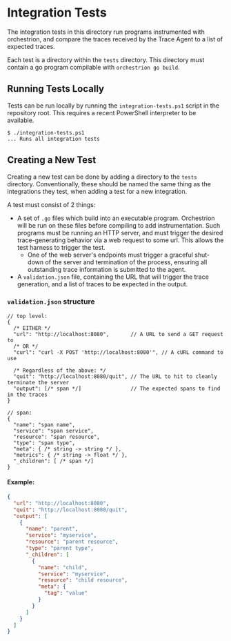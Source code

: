# Integration Tests

The integration tests in this directory run programs instrumented with orchestrion, and compare the traces received by
the Trace Agent to a list of expected traces.

Each test is a directory within the `tests` directory. This directory must contain a go program compilable with
`orchestrion go build`.

## Running Tests Locally

Tests can be run locally by running the `integration-tests.ps1` script in the repository root. This requires a recent
PowerShell interpreter to be available.

```
$ ./integration-tests.ps1
... Runs all integration tests
```

## Creating a New Test

Creating a new test can be done by adding a directory to the `tests` directory. Conventionally, these should be named
the same thing as the integrations they test, when adding a test for a new integration.

A test must consist of 2 things:
- A set of `.go` files which build into an executable program. Orchestrion will be run on these files before compiling
  to add instrumentation. Such programs must be running an HTTP server, and must trigger the desired trace-generating
  behavior via a web request to some url. This allows the test harness to trigger the test.
  * One of the web server's endpoints must trigger a graceful shut-down of the server and termination of the process,
	  ensuring all outstanding trace information is submitted to the agent.
- A `validation.json` file, containing the URL that will trigger the trace generation, and a list of traces to be
  expected in the output.

### `validation.json` structure

```jsonc
// top level:
{
  /* EITHER */
  "url": "http://localhost:8080",       // A URL to send a GET request to
  /* OR */
  "curl": "curl -X POST 'http://localhost:8080'", // A cURL command to use

  /* Regardless of the above: */
  "quit": "http://localhost:8080/quit", // The URL to hit to cleanly terminate the server
  "output": [/* span */]                // The expected spans to find in the traces
}

// span:
{
  "name": "span name",
  "service": "span service",
  "resource": "span resource",
  "type": "span type",
  "meta": { /* string -> string */ },
  "metrics": { /* string -> float */ },
  "_children": [ /* span */]
}
```

#### Example:
```json
{
  "url": "http://localhost:8080",
  "quit": "http://localhost:8080/quit",
  "output": [
    {
      "name": "parent",
      "service": "myservice",
      "resource": "parent resource",
      "type": "parent type",
      "_children": [
        {
          "name": "child",
          "service": "myservice",
          "resource": "child resource",
          "meta": {
            "tag": "value"
          }
        }
      ]
    }
  ]
}
```
